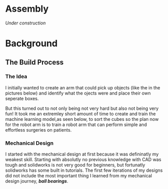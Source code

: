# **Assembly**

_Under construction_

# **Background**

## The Build Process

### The Idea

I initially wanted to create an arm that could pick up objects (like the in the pictures below) and identify what the ojects were and place their own seperate boxes.


But this turned out to not only being not very hard but also not being very fun! It took me an extremley short amount of time to create and train the machine learning model,as seen below, to sort the cubes so the plan now for the robot arm is to train a robot arm that can perform simple and effortless surgeries on patients.

### Mechanical Design

I started with the mechanical design at first because it was defininatly my weakest skill. Starting with absolutly no previous knowledge with CAD was tough and solidworks is not very good for beginners, but fortunatly solidworks has some built in tutorials. The first few iterations of my designs did not include the most important thing I learned from my mechanical design journey, ***ball bearings***.
